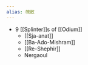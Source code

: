 ```yaml
---
alias: 魄散
---
```


- 9 [[Splinter]]s of [[Odium]]
	- [[Sja-anat]]
	- [[Ba-Ado-Mishram]]
	- [[Re-Shephir]]
	- Nergaoul